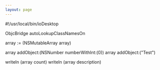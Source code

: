 ```yaml
---
layout: page
---
```


    
#!/usr/local/bin/ioDesktop

ObjcBridge autoLookupClassNamesOn

array := (NSMutableArray array) 

array addObject:(NSNumber numberWithInt:(0))
array addObject:("Test")

writeln (array count)
writeln (array description)

